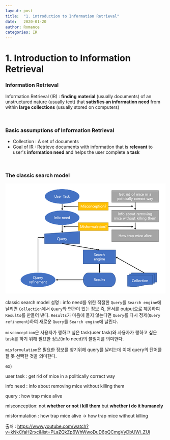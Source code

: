 ```yaml
---
layout: post
title:  "1. introduction to Information Retrieval"
date:   2020-01-20
author: Romance
categories: IR
---
```

# 1. Introduction to Information Retrieval

### Information Retrieval

Information Retrieval (IR) : **finding material** (usually documents) of an unstructured nature (usually text) that **satisfies an information need** from within **large collections** (usually stored on computers)

<br>

### Basic assumptions of Information Retrieval

- Collection : A set of documents 
- Goal of IR : Retrieve documents with information that is **relevant** to user's **information need** and helps the user complete a **task**

<br>

### The classic search model

<img src="/assets/image/the classic search model.PNG">

classic search model 설명 : info need를 위한 적절한  `Query`를 `Search engine`에 날리면 `Collection`에서 `Query`와 연관이 있는 정보 즉, 문서를 output으로 제공하여 `Results`를 만들어 낸다. `Results`가 마음에 들지 않는다면 `Query`를 다시 정제(`Query refinement`)하여 새로운 `Query`를 `Search engine`에 날린다.

`misconception`은 사용자가  행하고 싶은 task(user task)와 사용자가 행하고 싶은 task를 하기 위해 필요한 정보(info need)의 불일치를 의미한다.

`misformulation`은 필요한 정보를 찾기위해 query를 날리는데 이때 query의 단어를 잘 못 선택한 것을 의미한다.  

ex)

user task : get rid of mice in a politically correct way

info need : info about removing mice without killing them

query : how trap mice alive

misconception: not **whether or not i kill them** but **whether  i do it humanely**

misformulation : how trap mice alive → how trap mice without killing





출처 : https://www.youtube.com/watch?v=kNkCfaH2rxc&list=PLaZQkZp6WhWwoDuD6pQCmgVyDbUWl_ZUi
